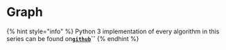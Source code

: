 # Graph

{% hint style="info" %}
Python 3 implementation of every algorithm in this series can be found on[**`github`**](https://github.com/sravanth-janga/DSA.PY)**\`\`**
{% endhint %}

